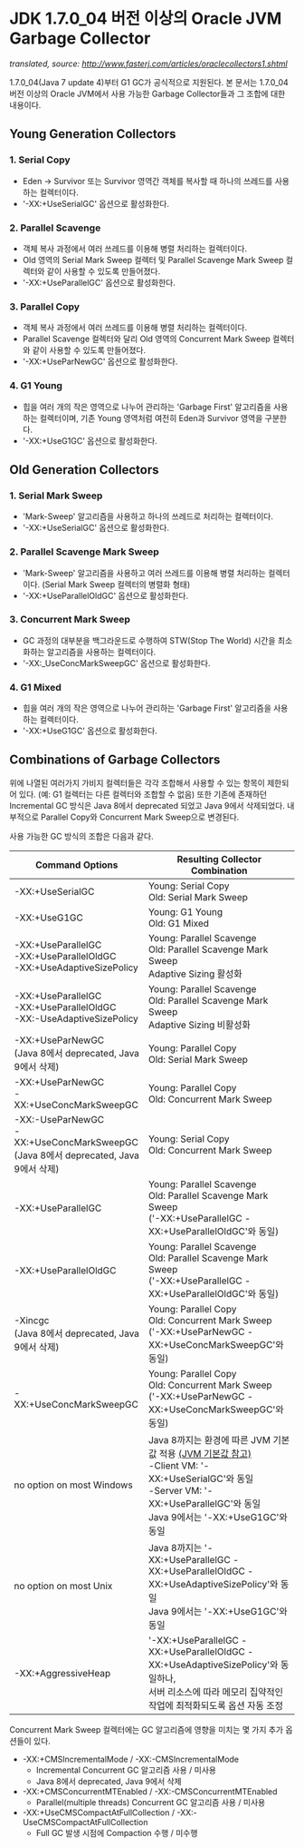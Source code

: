 # JDK 1.7.0_04 버전 이상의 Oracle JVM Garbage Collector
*translated, source: <http://www.fasterj.com/articles/oraclecollectors1.shtml>*

1.7.0_04(Java 7 update 4)부터 G1 GC가 공식적으로 지원된다. 본 문서는 1.7.0_04 버전 이상의 Oracle JVM에서 사용 가능한 Garbage Collector들과 그 조합에 대한 내용이다.

## Young Generation Collectors
### 1. Serial Copy
* Eden -> Survivor 또는 Survivor 영역간 객체를 복사할 때 하나의 쓰레드를 사용하는 컬렉터이다.
* '-XX:+UseSerialGC' 옵션으로 활성화한다.

### 2. Parallel Scavenge
* 객체 복사 과정에서 여러 쓰레드를 이용해 병렬 처리하는 컬렉터이다.
* Old 영역의 Serial Mark Sweep 컬렉터 및 Parallel Scavenge Mark Sweep 컬렉터와 같이 사용할 수 있도록 만들어졌다.
* '-XX:+UseParallelGC' 옵션으로 활성화한다.

### 3. Parallel Copy
* 객체 복사 과정에서 여러 쓰레드를 이용해 병렬 처리하는 컬렉터이다.
* Parallel Scavenge 컬렉터와 달리 Old 영역의 Concurrent Mark Sweep 컬렉터와 같이 사용할 수 있도록 만들어졌다.
* '-XX:+UseParNewGC' 옵션으로 활성화한다.

### 4. G1 Young
* 힙을 여러 개의 작은 영역으로 나누어 관리하는 'Garbage First' 알고리즘을 사용하는 컬렉터이며, 기존 Young 영역처럼 여전히 Eden과 Survivor 영역을 구분한다.
* '-XX:+UseG1GC' 옵션으로 활성화한다.

## Old Generation Collectors
### 1. Serial Mark Sweep
* 'Mark-Sweep' 알고리즘을 사용하고 하나의 쓰레드로 처리하는 컬렉터이다.
* '-XX:+UseSerialGC' 옵션으로 활성화한다.

### 2. Parallel Scavenge Mark Sweep
* 'Mark-Sweep' 알고리즘을 사용하고 여러 쓰레드를 이용해 병렬 처리하는 컬렉터이다. (Serial Mark Sweep 컬렉터의 병렬화 형태)
* '-XX:+UseParallelOldGC' 옵션으로 활성화한다.

### 3. Concurrent Mark Sweep
* GC 과정의 대부분을 백그라운드로 수행하여 STW(Stop The World) 시간을 최소화하는 알고리즘을 사용하는 컬렉터이다.
* '-XX:_UseConcMarkSweepGC' 옵션으로 활성화한다.

### 4. G1 Mixed
* 힙을 여러 개의 작은 영역으로 나누어 관리하는 'Garbage First' 알고리즘을 사용하는 컬렉터이다.
* '-XX:+UseG1GC' 옵션으로 활성화한다.

## Combinations of Garbage Collectors
위에 나열된 여러가지 가비지 컬렉터들은 각각 조합해서 사용할 수 있는 항목이 제한되어 있다. (예: G1 컬렉터는 다른 컬렉터와 조합할 수 없음) 또한 기존에 존재하던 Incremental GC 방식은 Java 8에서 deprecated 되었고 Java 9에서 삭제되었다. 내부적으로 Parallel Copy와 Concurrent Mark Sweep으로 변경된다.

사용 가능한 GC 방식의 조합은 다음과 같다.

| Command Options | Resulting Collector Combination |
|-----------------|---------------------------------|
| -XX:+UseSerialGC | Young: Serial Copy<br />Old: Serial Mark Sweep |
| -XX:+UseG1GC | Young: G1 Young<br />Old: G1 Mixed |
| -XX:+UseParallelGC<br />-XX:+UseParallelOldGC<br />-XX:+UseAdaptiveSizePolicy | Young: Parallel Scavenge<br />Old: Parallel Scavenge Mark Sweep<br />Adaptive Sizing 활성화 |
| -XX:+UseParallelGC<br />-XX:+UseParallelOldGC<br />-XX:-UseAdaptiveSizePolicy | Young: Parallel Scavenge<br />Old: Parallel Scavenge Mark Sweep<br />Adaptive Sizing 비활성화 |
| -XX:+UseParNewGC<br />(Java 8에서 deprecated, Java 9에서 삭제) | Young: Parallel Copy<br />Old: Serial Mark Sweep |
| -XX:+UseParNewGC<br />-XX:+UseConcMarkSweepGC | Young: Parallel Copy<br />Old: Concurrent Mark Sweep |
| -XX:-UseParNewGC<br />-XX:+UseConcMarkSweepGC<br />(Java 8에서 deprecated, Java 9에서 삭제) | Young: Serial Copy<br />Old: Concurrent Mark Sweep |
| -XX:+UseParallelGC | Young: Parallel Scavenge<br />Old: Parallel Scavenge Mark Sweep<br />('-XX:+UseParallelGC -XX:+UseParallelOldGC'와 동일) |
| -XX:+UseParallelOldGC | Young: Parallel Scavenge<br />Old: Parallel Scavenge Mark Sweep<br />('-XX:+UseParallelGC -XX:+UseParallelOldGC'와 동일) |
| -Xincgc<br />(Java 8에서 deprecated, Java 9에서 삭제) | Young: Parallel Copy<br />Old: Concurrent Mark Sweep<br />('-XX:+UseParNewGC -XX:+UseConcMarkSweepGC'와 동일) |
| -XX:+UseConcMarkSweepGC | Young: Parallel Copy<br />Old: Concurrent Mark Sweep<br />('-XX:+UseParNewGC -XX:+UseConcMarkSweepGC'와 동일) |
| no option on most Windows | Java 8까지는 환경에 따른 JVM 기본값 적용 [(JVM 기본값 참고)](http://www.techpaste.com/2012/02/default-jvm-settings-gc-jit-java-heap-sizes-xms-xmx-operating-systems/#more-3569)<br />-Client VM: '-XX:+UseSerialGC'와 동일<br />-Server VM: '-XX:+UseParallelGC'와 동일<br />Java 9에서는 '-XX:+UseG1GC'와 동일 |
| no option on most Unix | Java 8까지는 '-XX:+UseParallelGC -XX:+UseParallelOldGC -XX:+UseAdaptiveSizePolicy'와 동일<br />Java 9에서는 '-XX:+UseG1GC'와 동일 |
| -XX:+AggressiveHeap | '-XX:+UseParallelGC -XX:+UseParallelOldGC -XX:+UseAdaptiveSizePolicy'와 동일하나,<br />서버 리소스에 따라 메모리 집약적인 작업에 최적화되도록 옵션 자동 조정 |

Concurrent Mark Sweep 컬렉터에는 GC 알고리즘에 영향을 미치는 몇 가지 추가 옵션들이 있다.
* -XX:+CMSIncrementalMode / -XX:-CMSIncrementalMode
  - Incremental Concurrent GC 알고리즘 사용 / 미사용
  - Java 8에서 deprecated, Java 9에서 삭제
* -XX:+CMSConcurrentMTEnabled / -XX:-CMSConcurrentMTEnabled
  - Parallel(multiple threads) Concurrent GC 알고리즘 사용 / 미사용
* -XX:+UseCMSCompactAtFullCollection / -XX:-UseCMSCompactAtFullCollection
  - Full GC 발생 시점에 Compaction 수행 / 미수행
